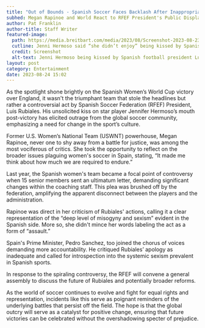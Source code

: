 ```yaml
---
title: "Out of Bounds - Spanish Soccer Faces Backlash After Inappropriate Act"
subhed: Megan Rapinoe and World React to RFEF President's Public Display of Misogyny
author: Pat Franklin
author-title: Staff Writer
featured-image: 
  path: https://media.breitbart.com/media/2023/08/Screenshot-2023-08-23T143400.680-640x480.jpg
  cutline: Jenni Hermoso said “she didn’t enjoy” being kissed by Spanish football president Luis Rubiales who has now apologised to any “people who felt hurt”
  credit: Screenshot
  alt-text: Jenni Hermoso being kissed by Spanish football president Luis Rubiales.
layout: post
category: Entertainment
date: 2023-08-24 15:02
---
```


As the spotlight shone brightly on the Spanish Women’s World Cup victory over England, it wasn't the triumphant team that stole the headlines but rather a controversial act by Spanish Soccer Federation (RFEF) President, Luis Rubiales. His unsolicited kiss on star player Jennifer Hermoso’s mouth post-victory has elicited outrage from the global soccer community, emphasizing a need for change in the sport’s culture.

Former U.S. Women’s National Team (USWNT) powerhouse, Megan Rapinoe, never one to shy away from a battle for justice, was among the most vociferous of critics. She took the opportunity to reflect on the broader issues plaguing women's soccer in Spain, stating, “It made me think about how much we are required to endure.” 

Last year, the Spanish women's team became a focal point of controversy when 15 senior members sent an ultimatum letter, demanding significant changes within the coaching staff. This plea was brushed off by the federation, amplifying the apparent disconnect between the players and the administration.

Rapinoe was direct in her criticism of Rubiales' actions, calling it a clear representation of the “deep level of misogyny and sexism” evident in the Spanish side. More so, she didn't mince her words labeling the act as a form of “assault.” 

Spain's Prime Minister, Pedro Sanchez, too joined the chorus of voices demanding more accountability. He critiqued Rubiales’ apology as inadequate and called for introspection into the systemic sexism prevalent in Spanish sports. 

In response to the spiraling controversy, the RFEF will convene a general assembly to discuss the future of Rubiales and potentially broader reforms. 

As the world of soccer continues to evolve and fight for equal rights and representation, incidents like this serve as poignant reminders of the underlying battles that persist off the field. The hope is that the global outcry will serve as a catalyst for positive change, ensuring that future victories can be celebrated without the overshadowing specter of prejudice.
